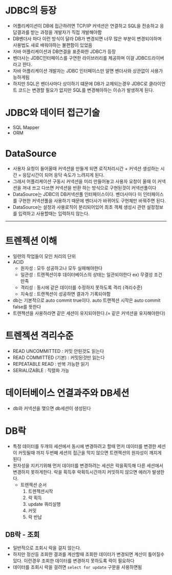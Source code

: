 #  JDBC의 등장
- 어플리케이션이 DB에 접근하려면 TCP/IP 커넥션은 연결하고 SQL을 전송하고 응답결과를 받는 과정을 개발자가 직접 개발해야함 
- DB벤더사 마다 이런 방식이 달라 DB가 변경되면 너무 많은 부분이 변경되야하며 사용법도  새로 배워야하는 불편함이 있었음
- 자바 어플리케이션과 DB연결을 표준화한 JDBC가 등장
- 벤더사는 JDBC인터페이스를 구연한 라이브러리를 제공하며 이걸 JDBC드라이버라고 한다.
- 자바 어플리케이션 개발자는 JDBC 인터페이스만 알면 벤더사와 상관없이 사용가능하게됨
- 하지만 SQL은 벤더사마다 상이하기 떄문에 DB가 교체되는경우 JDBC로 클라이언트 코드는 변경할 필요가 없지만 SQL를 변경해야하는 이슈가 발생하게 된다.

# JDBC와 데이터 접근기술
- SQL Mapper
- ORM

# DataSource
- 사용자 요청이 들어올때 커넥션을 만들게 되면 로직처리시간 + 커넥션 생성하는 시간 = 응답시간이 되어 응닥 속도가 느려지게 된다.
- 그래서 어플리케이션 구동시 커넥션을 미리 만들어놓고 사용자 요청이 올때 이 커넥션을 꺼내 쓰고 다쓰면 커넥션을 반환 하는 방식으로 구현된것이 커넥션풀이다
- DataSource는 JDBC의 DB커넥션풀 인터페이스이다. 벤더사마다 이 인터페이스를 구현한 커넥션풀을 사용하기 때문에 벤더사가 바뀌어도 구현체만 바꿔주면 된다.
- DataSource는 설정과 사용로직이 분리되어있어 최초 객체 생성시 관련 설정정보를 입력하고 사용할때는 입력하지 않는다.

---

# 트렌젝션 이해
- 일련의 작업들이 모인 처리의 단위
- ACID
  - 원자성 : 모두 성공하고나 모두 실패해야한다
  - 일관성 : 트렌젝션이후 데이터베이스의 상태는 일관되야한다 ex) 무결성 조건 만족
  - 격리성 : 동시에 같은 데이터를 수정하지 못하도록 격리 (격리수준)
  - 지속성 : 트랜젝션이 성공하면 결과가 기록되야함
- db는 기본적으로 auto commit true이다. auto 트랜젝션 시작은 auto commit false를 뜻한다 
- 트렌젝션을 사용하라면 같은 세션이 유지되야한다.(= 같은 커넥션을 유지해야한다)

# 트렌젝션 격리수준
- READ UNCOMMITTED : 커밋 안된것도 읽는다
- READ COMMITTED (기본) : 커밋된것만 읽는다
- REPEATABLE READ : 반복 가능한 읽기
- SERIALIZABLE : 직렬화 가능

# 데이터베이스 연결과주와 DB세션
- db와 커넥션을 맺으면 db세션이 생성된다

# DB락
- 특정 데이터를 두개의 세션에서 동시에 변경하려고 할때 먼저 데이터를 변경한 세션이 커밋될때 까지 두번째 세션의 접근을 막지 않으면 트렌젝션의 원자성이 깨지게 된다
- 원자성을 지키기위해 먼저 데이터를 변경하려는 세션은 락을획득해 다른 세션에서 변경하지 못하게한다. 락을 획득후 락획득시간까지 커밋하지 않으면 에러가 발생한다.
    - 트렌젝션 순서
      1. 트렌젝션시작 
      2. 락 획득
      3. update 쿼리실행 
      4. 커밋
      5. 락 반납 
## DB락 - 조회
- 일반적으로 조회시 락을 걸지 않는다.
- 하지만 정산등 조회한 결과를 계산할때 조회한 데이터가 변경되면 계산이 틀어질수 있다. 이런경우 조회한 데이터를 변경하지 못하도록 락이 필요하다 
- 데이터를 조회시 락을 걸려면 `select for update` 구문을 사용하면됨